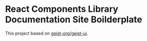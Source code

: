 # React Components Library Documentation Site Boilderplate

This project based on [geist-org/geist-ui](https://github.com/geist-org/geist-ui).
